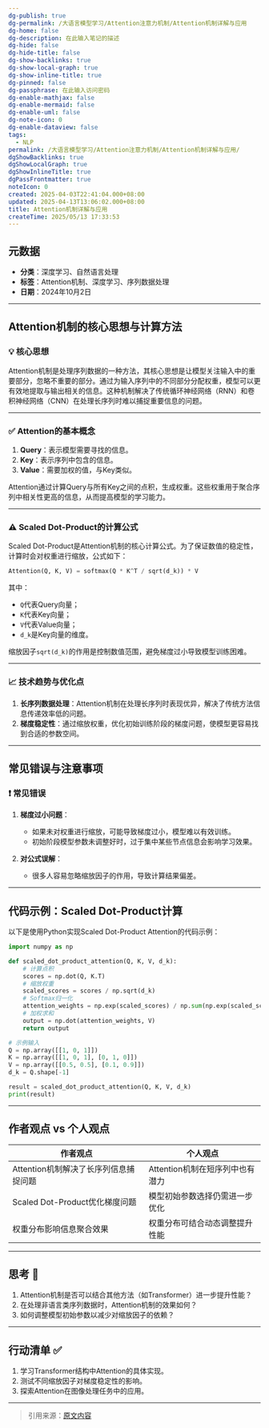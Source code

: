 ```yaml
---
dg-publish: true
dg-permalink: /大语言模型学习/Attention注意力机制/Attention机制详解与应用
dg-home: false
dg-description: 在此输入笔记的描述
dg-hide: false
dg-hide-title: false
dg-show-backlinks: true
dg-show-local-graph: true
dg-show-inline-title: true
dg-pinned: false
dg-passphrase: 在此输入访问密码
dg-enable-mathjax: false
dg-enable-mermaid: false
dg-enable-uml: false
dg-note-icon: 0
dg-enable-dataview: false
tags:
  - NLP
permalink: /大语言模型学习/Attention注意力机制/Attention机制详解与应用/
dgShowBacklinks: true
dgShowLocalGraph: true
dgShowInlineTitle: true
dgPassFrontmatter: true
noteIcon: 0
created: 2025-04-03T22:41:04.000+08:00
updated: 2025-04-13T13:06:02.000+08:00
title: Attention机制详解与应用
createTime: 2025/05/13 17:33:53
---
```




## 元数据
- **分类**：深度学习、自然语言处理
- **标签**：Attention机制、深度学习、序列数据处理
- **日期**：2024年10月2日  

---



## Attention机制的核心思想与计算方法

### 💡 核心思想
Attention机制是处理序列数据的一种方法，其核心思想是让模型关注输入中的重要部分，忽略不重要的部分。通过为输入序列中的不同部分分配权重，模型可以更有效地提取与输出相关的信息。这种机制解决了传统循环神经网络（RNN）和卷积神经网络（CNN）在处理长序列时难以捕捉重要信息的问题。

---


### ✅ Attention的基本概念
1. **Query**：表示模型需要寻找的信息。
2. **Key**：表示序列中包含的信息。
3. **Value**：需要加权的值，与Key类似。

Attention通过计算Query与所有Key之间的点积，生成权重。这些权重用于聚合序列中相关性更高的信息，从而提高模型的学习能力。

---


### ⚠️ Scaled Dot-Product的计算公式
Scaled Dot-Product是Attention机制的核心计算公式。为了保证数值的稳定性，计算时会对权重进行缩放，公式如下：

```python
Attention(Q, K, V) = softmax(Q * K^T / sqrt(d_k)) * V
```

其中：
- `Q`代表Query向量；
- `K`代表Key向量；
- `V`代表Value向量；
- `d_k`是Key向量的维度。

缩放因子`sqrt(d_k)`的作用是控制数值范围，避免梯度过小导致模型训练困难。

---


### 📈 技术趋势与优化点
1. **长序列数据处理**：Attention机制在处理长序列时表现优异，解决了传统方法信息传递效率低的问题。
2. **梯度稳定性**：通过缩放权重，优化初始训练阶段的梯度问题，使模型更容易找到合适的参数空间。

---



## 常见错误与注意事项

### ❗️ 常见错误
1. **梯度过小问题**：
   - 如果未对权重进行缩放，可能导致梯度过小，模型难以有效训练。
   - 初始阶段模型参数未调整好时，过于集中某些节点信息会影响学习效果。

2. **对公式误解**：
   - 很多人容易忽略缩放因子的作用，导致计算结果偏差。

---



## 代码示例：Scaled Dot-Product计算
以下是使用Python实现Scaled Dot-Product Attention的代码示例：

```python
import numpy as np

def scaled_dot_product_attention(Q, K, V, d_k):
    # 计算点积
    scores = np.dot(Q, K.T)
    # 缩放权重
    scaled_scores = scores / np.sqrt(d_k)
    # Softmax归一化
    attention_weights = np.exp(scaled_scores) / np.sum(np.exp(scaled_scores), axis=-1, keepdims=True)
    # 加权求和
    output = np.dot(attention_weights, V)
    return output

# 示例输入
Q = np.array([[1, 0, 1]])
K = np.array([[1, 0, 1], [0, 1, 0]])
V = np.array([[0.5, 0.5], [0.1, 0.9]])
d_k = Q.shape[-1]

result = scaled_dot_product_attention(Q, K, V, d_k)
print(result)
```

---



## 作者观点 vs 个人观点
| **作者观点**                        | **个人观点**                          |
|------------------------------------|---------------------------------------|
| Attention机制解决了长序列信息捕捉问题 | Attention机制在短序列中也有潜力       |
| Scaled Dot-Product优化梯度问题      | 模型初始参数选择仍需进一步优化         |
| 权重分布影响信息聚合效果            | 权重分布可结合动态调整提升性能         |

---



## 思考 💭
1. Attention机制是否可以结合其他方法（如Transformer）进一步提升性能？
2. 在处理非语言类序列数据时，Attention机制的效果如何？
3. 如何调整模型初始参数以减少对缩放因子的依赖？

---



## 行动清单 ✅
1. 学习Transformer结构中Attention的具体实现。
2. 测试不同缩放因子对梯度稳定性的影响。
3. 探索Attention在图像处理任务中的应用。

---

> 引用来源：[原文内容](未提供具体链接)
